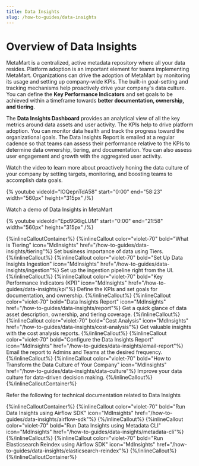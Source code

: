 ```yaml
---
title: Data Insights
slug: /how-to-guides/data-insights
---
```


# Overview of Data Insights 

MetaMart is a centralized, active metadata repository where all your data resides. Platform adoption is an important element for teams implementing MetaMart. Organizations can drive the adoption of MetaMart by monitoring its usage and setting up company-wide KPIs. The built-in goal-setting and tracking mechanisms help proactively drive your company's data culture. You can define the **Key Performance Indicators** and set goals to be achieved within a timeframe towards **better documentation, ownership, and tiering**. 

The **Data Insights Dashboard** provides an analytical view of all the key metrics around data assets and user activity. The KPIs help to drive platform adoption. You can monitor data health and track the progress toward the organizational goals. The Data Insights Report is emailed at a regular cadence so that teams can assess their performance relative to the KPIs to determine data ownership, tiering, and documentation. You can also assess user engagement and growth with the aggregated user activity.

Watch the video to learn more about proactively honing the data culture of your company by setting targets, monitoring, and boosting teams to accomplish data goals.

{% youtube videoId="lOQepnTdA58" start="0:00" end="58:23" width="560px" height="315px" /%}

Watch a demo of Data Insights in MetaMart

{% youtube videoId="Epd9G6igLUM" start="0:00" end="21:58" width="560px" height="315px" /%}

{%inlineCalloutContainer%}
 {%inlineCallout
  color="violet-70"
  bold="What is Tiering"
  icon="MdInsights"
  href="/how-to-guides/data-insights/tiering"%}
  Set business importance of data using Tiers.
 {%/inlineCallout%}
 {%inlineCallout
  color="violet-70"
  bold="Set Up Data Insights Ingestion"
  icon="MdInsights"
  href="/how-to-guides/data-insights/ingestion"%}
  Set up the ingestion pipeline right from the UI.
 {%/inlineCallout%}
 {%inlineCallout
  color="violet-70"
  bold="Key Performance Indicators (KPI)"
  icon="MdInsights"
  href="/how-to-guides/data-insights/kpi"%}
  Define the KPIs and set goals for documentation, and ownership.
 {%/inlineCallout%}
 {%inlineCallout
  color="violet-70"
  bold="Data Insights Report"
  icon="MdInsights"
  href="/how-to-guides/data-insights/report"%}
  Get a quick glance of data asset description, ownership, and tiering coverage.
 {%/inlineCallout%}
 {%inlineCallout
  color="violet-70"
  bold="Cost Analysis"
  icon="MdInsights"
  href="/how-to-guides/data-insights/cost-analysis"%}
  Get valuable insights with the cost analysis reports.
 {%/inlineCallout%}
 {%inlineCallout
  color="violet-70"
  bold="Configure the Data Insights Report"
  icon="MdInsights"
  href="/how-to-guides/data-insights/email-report"%}
  Email the report to Admins and Teams at the desired frequency.
 {%/inlineCallout%}
 {%inlineCallout
  color="violet-70"
  bold="How to Transform the Data Culture of Your Company"
  icon="MdInsights"
  href="/how-to-guides/data-insights/data-culture"%}
  Improve your data culture for data-driven decision making.
 {%/inlineCallout%}
{%/inlineCalloutContainer%}

Refer the following for technical documentation related to Data Insights

{%inlineCalloutContainer%}
 {%inlineCallout
  color="violet-70"
  bold="Run Data Insights using Airflow SDK"
  icon="MdInsights"
  href="/how-to-guides/data-insights/airflow-sdk"%}
 {%/inlineCallout%}
 {%inlineCallout
  color="violet-70"
  bold="Run Data Insights using Metadata CLI"
  icon="MdInsights"
  href="/how-to-guides/data-insights/metadata-cli"%}
 {%/inlineCallout%}
 {%inlineCallout
  color="violet-70"
  bold="Run Elasticsearch Reindex using Airflow SDK"
  icon="MdInsights"
  href="/how-to-guides/data-insights/elasticsearch-reindex"%}
 {%/inlineCallout%}
{%/inlineCalloutContainer%}